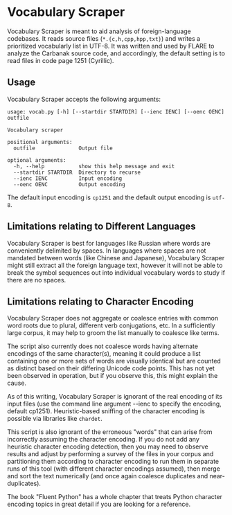 # Vocabulary Scraper

Vocabulary Scraper is meant to aid analysis of foreign-language codebases. It
reads source files (`*.{c,h,cpp,hpp,txt}`) and writes a prioritized vocabularly
list in UTF-8. It was written and used by FLARE to analyze the Carbanak source
code, and accordingly, the default setting is to read files in code page 1251
(Cyrillic).

## Usage

Vocabulary Scraper accepts the following arguments:

```
usage: vocab.py [-h] [--startdir STARTDIR] [--ienc IENC] [--oenc OENC] outfile

Vocabulary scraper

positional arguments:
  outfile              Output file

optional arguments:
  -h, --help           show this help message and exit
  --startdir STARTDIR  Directory to recurse
  --ienc IENC          Input encoding
  --oenc OENC          Output encoding
```

The default input encoding is `cp1251` and the default output encoding is
`utf-8`.

## Limitations relating to Different Languages
Vocabulary Scraper is best for languages like Russian where words are
conveniently delimited by spaces. In languages where spaces are not mandated
between words (like Chinese and Japanese), Vocabulary Scraper might still
extract all the foreign language text, however it will not be able to break the
symbol sequences out into individual vocabulary words to study if there are no
spaces.

## Limitations relating to Character Encoding
Vocabulary Scraper does not aggregate or coalesce entries with common word
roots due to plural, different verb conjugations, etc. In a sufficiently large
corpus, it may help to groom the list manually to coalesce like terms.

The script also currently does not coalesce words having alternate encodings of
the same character(s), meaning it could produce a list containing one or more
sets of words are visually identical but are counted as distinct based on their
differing Unicode code points. This has not yet been observed in operation, but
if you observe this, this might explain the cause.

As of this writing, Vocabulary Scraper is ignorant of the real encoding of its
input files (use the command line argument --ienc to specify the encoding,
default cp1251).  Heuristic-based sniffing of the character encoding is
possible via libraries like `chardet`.

This script is also ignorant of the erroneous "words" that can arise from
incorrectly assuming the character encoding. If you do not add any heuristic
character encoding detection, then you may need to observe results and adjust
by performing a survey of the files in your corpus and partitioning them
according to character encoding to run them in separate runs of this tool
(with different character encodings assumed), then merge and sort the text
numerically (and once again coalesce duplicates and near-duplicates).

The book "Fluent Python" has a whole chapter that treats Python character
encoding topics in great detail if you are looking for a reference.
